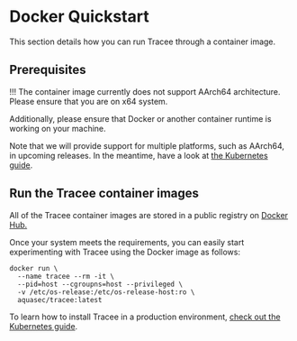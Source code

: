 # Docker Quickstart

This section details how you can run Tracee through a container image.

## Prerequisites

!!! The container image currently does not support AArch64 architecture. Please ensure that you are on x64 system.

Additionally, please ensure that Docker or another container runtime is working on your machine. 

Note that we will provide support for multiple platforms, such as AArch64, in upcoming releases.
In the meantime, have a look at [the Kubernetes guide](./kubernetes-quickstart).
## Run the Tracee container images

All of the Tracee container images are stored in a public registry on [Docker Hub.](https://hub.docker.com/r/aquasec/tracee)

Once your system meets the requirements, you can easily start experimenting with Tracee using the Docker image as follows:

```console
docker run \
  --name tracee --rm -it \
  --pid=host --cgroupns=host --privileged \
  -v /etc/os-release:/etc/os-release-host:ro \
  aquasec/tracee:latest
```

To learn how to install Tracee in a production environment, [check out the Kubernetes guide](./kubernetes-quickstart).
